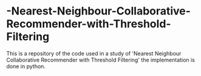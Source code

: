 # -Nearest-Neighbour-Collaborative-Recommender-with-Threshold-Filtering
This is a repository of the code used in a study of 'Nearest Neighbour Collaborative Recommender with Threshold Filtering' the implementation is done in python.
